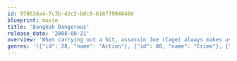 ```yaml
---
id: 978638a4-7c3b-42c2-b8c0-618779048466
blueprint: movie
title: 'Bangkok Dangerous'
release_date: '2008-08-21'
overview: 'When carrying out a hit, assassin Joe (Cage) always makes use of the knowledge of the local population. On arriving in Bangkok, Joe meets street kid Kong and he becomes his primary aide. But when Kong is nearly killed, he asks Joe to train him up in the deadly arts and unwittingly becomes a target of a band of killers.'
genres: '[{"id": 28, "name": "Action"}, {"id": 80, "name": "Crime"}, {"id": 53, "name": "Thriller"}]'
---
```

